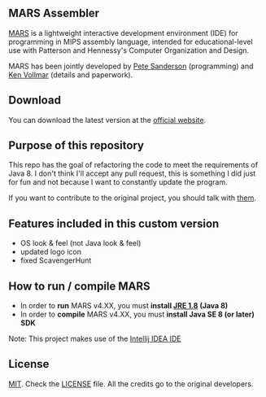 ## MARS Assembler
[MARS][1] is a lightweight interactive development environment (IDE) for programming in MIPS assembly language, intended for educational-level use with Patterson and Hennessy's Computer Organization and Design.

MARS has been jointly developed by [Pete Sanderson][4] (programming) and [Ken Vollmar][5] (details and paperwork).

## Download
You can download the latest version at the [official website][6].

## Purpose of this repository
This repo has the goal of refactoring the code to meet the requirements of Java 8.
I don't think I'll accept any pull request, this is something I did just for fun and not because I want to constantly update the program.

If you want to contribute to the original project, you should talk with [them][8].

## Features included in this custom version
- OS look & feel (not Java look & feel)
- updated logo icon
- fixed ScavengerHunt

## How to run / compile MARS
- In order to **run** MARS v4.XX, you must **install [JRE 1.8][9] (Java 8)**
- In order to **compile** MARS v4.XX, you must **install Java SE 8 (or later) SDK** 
 
 Note: This project makes use of the [Intellij IDEA IDE][10]

## License
[MIT][2]. Check the [LICENSE][3] file. All the credits go to the original developers.

  [1]: http://courses.missouristate.edu/KenVollmar/MARS/index.htm
  [2]: http://www.opensource.org/licenses/mit-license.html
  [3]: https://github.com/adolphenom/MARS_Assembler/blob/master/LICENSE
  [4]: http://faculty.otterbein.edu/PSanderson/
  [5]: http://courses.missouristate.edu/KenVollmar/
  [6]: http://courses.missouristate.edu/KenVollmar/MARS/download.htm
  [7]: http://courses.missouristate.edu/KenVollmar/MARS/Help/MarsHelpIntro.html
  [8]: http://twitter.com/aesptux
  [9]: https://www.java.com
  [10]: https://www.jetbrains.com/idea/
